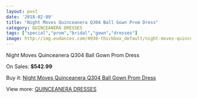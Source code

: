 ```yaml
---
layout: post
date: '2018-02-09'
title: "Night Moves Quinceanera Q304 Ball Gown Prom Dress"
category: QUINCEANERA DRESSES
tags: ["special","prom","bridal","gown","dresses"]
image: http://img.eudances.com/4930-thickbox_default/night-moves-quinceanera-q304-ball-gown-prom-dress.jpg
---
```

Night Moves Quinceanera Q304 Ball Gown Prom Dress

On Sales: **$542.99**
<a href="https://www.eudances.com/en/quinceanera-dresses/1660-night-moves-quinceanera-q304-ball-gown-prom-dress.html"><amp-img layout="responsive" width="600" height="600" src="//img.eudances.com/4930-thickbox_default/night-moves-quinceanera-q304-ball-gown-prom-dress.jpg" alt="Night Moves Quinceanera Q304 Ball Gown Prom Dress 0" /></a>
<a href="https://www.eudances.com/en/quinceanera-dresses/1660-night-moves-quinceanera-q304-ball-gown-prom-dress.html"><amp-img layout="responsive" width="600" height="600" src="//img.eudances.com/4932-thickbox_default/night-moves-quinceanera-q304-ball-gown-prom-dress.jpg" alt="Night Moves Quinceanera Q304 Ball Gown Prom Dress 1" /></a>
<a href="https://www.eudances.com/en/quinceanera-dresses/1660-night-moves-quinceanera-q304-ball-gown-prom-dress.html"><amp-img layout="responsive" width="600" height="600" src="//img.eudances.com/4931-thickbox_default/night-moves-quinceanera-q304-ball-gown-prom-dress.jpg" alt="Night Moves Quinceanera Q304 Ball Gown Prom Dress 2" /></a>

Buy it: [Night Moves Quinceanera Q304 Ball Gown Prom Dress](https://www.eudances.com/en/quinceanera-dresses/1660-night-moves-quinceanera-q304-ball-gown-prom-dress.html "Night Moves Quinceanera Q304 Ball Gown Prom Dress")

View more: [QUINCEANERA DRESSES](https://www.eudances.com/en/17-quinceanera-dresses "QUINCEANERA DRESSES")